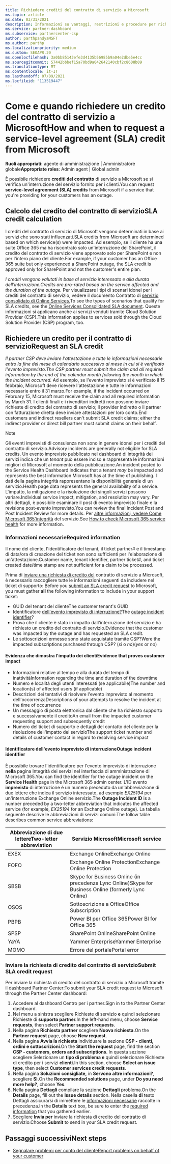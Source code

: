 ```yaml
---
title: Richiedere crediti del contratto di servizio a Microsoft
ms.topic: article
ms.date: 03/31/2021
description: Informazioni su vantaggi, restrizioni e procedure per richiedere un credito del contratto di servizio a Microsoft in caso di interruzione del servizio da parte dei clienti.
ms.service: partner-dashboard
ms.subservice: partnercenter-csp
author: parthpandyaMSFT
ms.author: parthp
ms.localizationpriority: medium
ms.custom: SEOAPR.20
ms.openlocfilehash: 3a0bb85143efe3d4135b56985b9a04e2dbe5e4cc
ms.sourcegitcommit: 57442bbbef15a70bd9a042642140cbf2c8608b09
ms.translationtype: MT
ms.contentlocale: it-IT
ms.lasthandoff: 07/09/2021
ms.locfileid: "113519447"
---
```

# <a name="how-and-when-to-request-a-service-level-agreement-sla-credit-from-microsoft"></a><span data-ttu-id="438ec-103">Come e quando richiedere un credito del contratto di servizio a Microsoft</span><span class="sxs-lookup"><span data-stu-id="438ec-103">How and when to request a service-level agreement (SLA) credit from Microsoft</span></span>

<span data-ttu-id="438ec-104">**Ruoli appropriati:** agente di amministrazione | Amministratore globale</span><span class="sxs-lookup"><span data-stu-id="438ec-104">**Appropriate roles**: Admin agent | Global admin</span></span>

<span data-ttu-id="438ec-105">È possibile richiedere **crediti del contratto** di servizio a Microsoft se si verifica un'interruzione del servizio fornito per i clienti.</span><span class="sxs-lookup"><span data-stu-id="438ec-105">You can request **service-level agreement (SLA) credits** from Microsoft if a service that you're providing for your customers has an outage.</span></span>

## <a name="sla-credit-calculation"></a><span data-ttu-id="438ec-106">Calcolo del credito del contratto di servizio</span><span class="sxs-lookup"><span data-stu-id="438ec-106">SLA credit calculation</span></span>

<span data-ttu-id="438ec-107">I crediti del contratto di servizio di Microsoft vengono determinati in base ai servizi che sono stati influenzati.</span><span class="sxs-lookup"><span data-stu-id="438ec-107">SLA credits from Microsoft are determined based on which service(s) were impacted.</span></span> <span data-ttu-id="438ec-108">Ad esempio, se il cliente ha una suite Office 365 ma ha riscontrato solo un'interruzione del SharePoint, il credito del contratto di servizio viene approvato solo per SharePoint e non per l'intero piano del cliente.</span><span class="sxs-lookup"><span data-stu-id="438ec-108">For example, if your customer has an Office 365 suite but only experienced a SharePoint outage, the SLA credit is approved only for SharePoint and not the customer's entire plan.</span></span>

<span data-ttu-id="438ec-109">*I crediti vengono valutati in base al servizio interessato e alla durata dell'interruzione.*</span><span class="sxs-lookup"><span data-stu-id="438ec-109">*Credits are pro-rated based on the service affected and the duration of the outage.*</span></span> <span data-ttu-id="438ec-110">Per visualizzare i tipi di scenari idonei per i crediti del contratto di servizio, vedere il documento Contratto di [servizio consolidato di Online Services.](http://www.microsoftvolumelicensing.com/DocumentSearch.aspx?Mode=3&DocumentTypeId=37)</span><span class="sxs-lookup"><span data-stu-id="438ec-110">To see the types of scenarios that qualify for SLA credits, see the [Online Services Consolidated SLA document](http://www.microsoftvolumelicensing.com/DocumentSearch.aspx?Mode=3&DocumentTypeId=37).</span></span> <span data-ttu-id="438ec-111">Queste informazioni si applicano anche ai servizi venduti tramite Cloud Solution Provider (CSP).</span><span class="sxs-lookup"><span data-stu-id="438ec-111">This information applies to services sold through the Cloud Solution Provider (CSP) program, too.</span></span>


## <a name="request-an-sla-credit"></a><span data-ttu-id="438ec-112">Richiedere un credito per il contratto di servizio</span><span class="sxs-lookup"><span data-stu-id="438ec-112">Request an SLA credit</span></span>

<span data-ttu-id="438ec-113">*Il partner CSP deve inviare l'attestazione e tutte le informazioni necessarie entro la fine del mese di calendario successivo al mese in cui si è verificato l'evento imprevisto.*</span><span class="sxs-lookup"><span data-stu-id="438ec-113">*The CSP partner must submit the claim and all required information by the end of the calendar month following the month in which the incident occurred.*</span></span> <span data-ttu-id="438ec-114">Ad esempio, se l'evento imprevisto si è verificato il 15 febbraio, Microsoft deve ricevere l'attestazione e tutte le informazioni necessarie entro il 31 marzo.</span><span class="sxs-lookup"><span data-stu-id="438ec-114">For example, if the incident occurred on February 15, Microsoft must receive the claim and all required information by March 31.</span></span> <span data-ttu-id="438ec-115">I clienti finali e i rivenditori indiretti non possono inviare richieste di credito del contratto di servizio; Il provider indiretto o il partner con fatturazione diretta deve inviare attestazioni per loro conto.</span><span class="sxs-lookup"><span data-stu-id="438ec-115">End customers and indirect resellers can't submit SLA credit claims; either the indirect provider or direct bill partner must submit claims on their behalf.</span></span>

> [!NOTE]
> <span data-ttu-id="438ec-116">Gli eventi imprevisti di consulenza non sono in genere idonei per i crediti del contratto di servizio.</span><span class="sxs-lookup"><span data-stu-id="438ec-116">Advisory incidents are generally not eligible for SLA credits.</span></span> <span data-ttu-id="438ec-117">Un evento imprevisto pubblicato nel dashboard di integrità dei servizi indica che un *tenant* può essere inciso e rappresenta le informazioni migliori di Microsoft al momento della pubblicazione.</span><span class="sxs-lookup"><span data-stu-id="438ec-117">An incident posted to the Service Health Dashboard indicates that a tenant *may* be impacted and represents the best information Microsoft has at the time of publishing.</span></span> <span data-ttu-id="438ec-118">I dati della pagina integrità rappresentano la disponibilità generale di un servizio.</span><span class="sxs-lookup"><span data-stu-id="438ec-118">Health page data represents the general availability of a service.</span></span> <span data-ttu-id="438ec-119">L'impatto, la mitigazione e la risoluzione dei singoli servizi possono variare.</span><span class="sxs-lookup"><span data-stu-id="438ec-119">Individual service impact, mitigation, and resolution may vary.</span></span> <span data-ttu-id="438ec-120">Per altri dettagli, è possibile esaminare il post di evento imprevisto finale e la revisione post-evento imprevisto.</span><span class="sxs-lookup"><span data-stu-id="438ec-120">You can review the final Incident Post and Post Incident Review for more details.</span></span> <span data-ttu-id="438ec-121">Per [altre informazioni, vedere Come Microsoft 365'integrità](/microsoft-365/enterprise/view-service-health#incidents-and-advisories) del servizio.</span><span class="sxs-lookup"><span data-stu-id="438ec-121">See [How to check Microsoft 365 service health](/microsoft-365/enterprise/view-service-health#incidents-and-advisories) for more information.</span></span>

### <a name="required-information"></a><span data-ttu-id="438ec-122">Informazioni necessarie</span><span class="sxs-lookup"><span data-stu-id="438ec-122">Required information</span></span>

<span data-ttu-id="438ec-123">Il nome del cliente, l'identificatore del tenant, il ticket partner# e il timestamp di data/ora di creazione del ticket non sono sufficienti per l'elaborazione di un'attestazione.</span><span class="sxs-lookup"><span data-stu-id="438ec-123">Customer name, tenant identifier, partner ticket#, and ticket created date/time stamp are not sufficient for a claim to be processed.</span></span>

<span data-ttu-id="438ec-124">Prima di [inviare una richiesta di credito del](#submit-sla-credit-request) contratto di servizio a Microsoft, è necessario raccogliere tutte le informazioni seguenti da includere nel ticket di supporto: </span><span class="sxs-lookup"><span data-stu-id="438ec-124">Before you [submit an SLA credit request](#submit-sla-credit-request) to Microsoft, you must gather **all** the following information to include in your support ticket:</span></span>

- <span data-ttu-id="438ec-125">GUID del tenant del cliente</span><span class="sxs-lookup"><span data-stu-id="438ec-125">The customer tenant's GUID</span></span>
- <span data-ttu-id="438ec-126">Identificatore [dell'evento imprevisto di interruzione?](#outage-incident-identifier)</span><span class="sxs-lookup"><span data-stu-id="438ec-126">The [outage incident identifier](#outage-incident-identifier)?</span></span>
- <span data-ttu-id="438ec-127">Prova che il cliente è stato in impatto dall'interruzione del servizio e ha richiesto un credito del contratto di servizio.</span><span class="sxs-lookup"><span data-stu-id="438ec-127">Evidence that the customer was impacted by the outage and has requested an SLA credit.</span></span>
- <span data-ttu-id="438ec-128">Le sottoscrizioni ermesse sono state acquistate tramite CSP?</span><span class="sxs-lookup"><span data-stu-id="438ec-128">Were the impacted subscriptions purchased through CSP?</span></span> <span data-ttu-id="438ec-129">(*sì* o *no*)</span><span class="sxs-lookup"><span data-stu-id="438ec-129">(*yes* or *no*)</span></span>

#### <a name="evidence-that-proves-customer-impact"></a><span data-ttu-id="438ec-130">Evidenza che dimostra l'impatto dei clienti</span><span class="sxs-lookup"><span data-stu-id="438ec-130">Evidence that proves customer impact</span></span>

- <span data-ttu-id="438ec-131">Informazioni relative al tempo e alla durata del tempo di inattività</span><span class="sxs-lookup"><span data-stu-id="438ec-131">Information regarding the time and duration of the downtime</span></span>
- <span data-ttu-id="438ec-132">Numero e località degli utenti interessati (se applicabile)</span><span class="sxs-lookup"><span data-stu-id="438ec-132">The number and location(s) of affected users (if applicable)</span></span>
- <span data-ttu-id="438ec-133">Descrizioni dei tentativi di risolvere l'evento imprevisto al momento dell'occorrenza</span><span class="sxs-lookup"><span data-stu-id="438ec-133">Descriptions of your attempts to resolve the incident at the time of occurrence</span></span>
- <span data-ttu-id="438ec-134">Un messaggio di posta elettronica dal cliente che ha richiesto supporto e successivamente il credito</span><span class="sxs-lookup"><span data-stu-id="438ec-134">An email from the impacted customer requesting support and subsequently credit</span></span>
- <span data-ttu-id="438ec-135">Numero del ticket di supporto e dettagli del contatto del cliente per la risoluzione dell'impatto del servizio</span><span class="sxs-lookup"><span data-stu-id="438ec-135">The support ticket number and details of customer contact in regard to resolving service impact</span></span>


#### <a name="outage-incident-identifier"></a><span data-ttu-id="438ec-136">Identificatore dell'evento imprevisto di interruzione</span><span class="sxs-lookup"><span data-stu-id="438ec-136">Outage incident identifier</span></span>

<span data-ttu-id="438ec-137">È possibile trovare l'identificatore per l'evento imprevisto di interruzione **nella** pagina Integrità dei servizi nel interfaccia di amministrazione di Microsoft 365.</span><span class="sxs-lookup"><span data-stu-id="438ec-137">You can find the identifier for the outage incident on the **Service Health** page in the Microsoft 365 admin center.</span></span> <span data-ttu-id="438ec-138">L'ID evento **imprevisto** di interruzione è un numero preceduto da un'abbreviazione di due lettere che indica il servizio interessato, ad esempio *EX25194* per un'interruzione Exchange Online servizio.</span><span class="sxs-lookup"><span data-stu-id="438ec-138">The **Outage Incident ID** is a number preceded by a two-letter abbreviation that indicates the affected service (for example, *EX25194* for an Exchange Online outage).</span></span> <span data-ttu-id="438ec-139">La tabella seguente descrive le abbreviazioni di servizi comuni:</span><span class="sxs-lookup"><span data-stu-id="438ec-139">The follow table describes common service abbreviations:</span></span>

| <span data-ttu-id="438ec-140">Abbreviazione di due lettere</span><span class="sxs-lookup"><span data-stu-id="438ec-140">Two-letter abbreviation</span></span> | <span data-ttu-id="438ec-141">Servizio Microsoft</span><span class="sxs-lookup"><span data-stu-id="438ec-141">Microsoft service</span></span> |
| ----------------------- | ----------------- |
| <span data-ttu-id="438ec-142">EX</span><span class="sxs-lookup"><span data-stu-id="438ec-142">EX</span></span> | <span data-ttu-id="438ec-143">Exchange Online</span><span class="sxs-lookup"><span data-stu-id="438ec-143">Exchange Online</span></span> |
| <span data-ttu-id="438ec-144">FO</span><span class="sxs-lookup"><span data-stu-id="438ec-144">FO</span></span> | <span data-ttu-id="438ec-145">Exchange Online Protection</span><span class="sxs-lookup"><span data-stu-id="438ec-145">Exchange Online Protection</span></span> |
| <span data-ttu-id="438ec-146">SB</span><span class="sxs-lookup"><span data-stu-id="438ec-146">SB</span></span> | <span data-ttu-id="438ec-147">Skype for Business Online (in precedenza Lync Online)</span><span class="sxs-lookup"><span data-stu-id="438ec-147">Skype for Business Online (formerly Lync Online)</span></span> |
| <span data-ttu-id="438ec-148">OS</span><span class="sxs-lookup"><span data-stu-id="438ec-148">OS</span></span> | <span data-ttu-id="438ec-149">Sottoscrizione a Office</span><span class="sxs-lookup"><span data-stu-id="438ec-149">Office Subscription</span></span> |
| <span data-ttu-id="438ec-150">PB</span><span class="sxs-lookup"><span data-stu-id="438ec-150">PB</span></span> | <span data-ttu-id="438ec-151">Power BI per Office 365</span><span class="sxs-lookup"><span data-stu-id="438ec-151">Power BI for Office 365</span></span> |
| <span data-ttu-id="438ec-152">SP</span><span class="sxs-lookup"><span data-stu-id="438ec-152">SP</span></span> | <span data-ttu-id="438ec-153">SharePoint Online</span><span class="sxs-lookup"><span data-stu-id="438ec-153">SharePoint Online</span></span> |
| <span data-ttu-id="438ec-154">Ya</span><span class="sxs-lookup"><span data-stu-id="438ec-154">YA</span></span> | <span data-ttu-id="438ec-155">Yammer Enterprise</span><span class="sxs-lookup"><span data-stu-id="438ec-155">Yammer Enterprise</span></span> |
| <span data-ttu-id="438ec-156">MO</span><span class="sxs-lookup"><span data-stu-id="438ec-156">MO</span></span> | <span data-ttu-id="438ec-157">Errore del portale</span><span class="sxs-lookup"><span data-stu-id="438ec-157">Portal error</span></span> |

### <a name="submit-sla-credit-request"></a><span data-ttu-id="438ec-158">Inviare la richiesta di credito del contratto di servizio</span><span class="sxs-lookup"><span data-stu-id="438ec-158">Submit SLA credit request</span></span>

<span data-ttu-id="438ec-159">Per inviare la richiesta di credito del contratto di servizio a Microsoft tramite il dashboard Partner Center:</span><span class="sxs-lookup"><span data-stu-id="438ec-159">To submit your SLA credit request to Microsoft through the Partner Center dashboard:</span></span>

1. <span data-ttu-id="438ec-160">Accedere al dashboard Centro per i partner.</span><span class="sxs-lookup"><span data-stu-id="438ec-160">Sign in to the Partner Center dashboard.</span></span>
2. <span data-ttu-id="438ec-161">Nel menu a sinistra scegliere Richieste di servizio **e** quindi selezionare Richieste di **supporto partner.**</span><span class="sxs-lookup"><span data-stu-id="438ec-161">In the left-hand menu, choose **Service requests**, then select **Partner support requests**.</span></span>
3. <span data-ttu-id="438ec-162">Nella pagina **Richiesta partner** scegliere **Nuova richiesta.**</span><span class="sxs-lookup"><span data-stu-id="438ec-162">On the **Partner request** page, choose **New request**.</span></span>
4. <span data-ttu-id="438ec-163">Nella pagina **Avvia la richiesta** individuare la sezione **CSP - clienti, ordini e sottoscrizioni**.</span><span class="sxs-lookup"><span data-stu-id="438ec-163">On the **Start the request** page, find the section **CSP - customers, orders and subscriptions**.</span></span> <span data-ttu-id="438ec-164">In questa sezione scegliere Selezionare un **tipo di problema e** quindi selezionare Richieste di credito per i servizi **clienti.**</span><span class="sxs-lookup"><span data-stu-id="438ec-164">In this section, choose **Select an issue type**, then select **Customer services credit requests**.</span></span>
5. <span data-ttu-id="438ec-165">Nella pagina **Soluzioni consigliate,** in **Servono altre informazioni?**, scegliere **Sì.**</span><span class="sxs-lookup"><span data-stu-id="438ec-165">On the **Recommended solutions** page, under **Do you need more help?**, choose **Yes**.</span></span>
6. <span data-ttu-id="438ec-166">Nella pagina **Dettagli** compilare la sezione **Dettagli** problema.</span><span class="sxs-lookup"><span data-stu-id="438ec-166">On the **Details** page, fill out the **Issue details** section.</span></span> <span data-ttu-id="438ec-167">Nella casella **di** testo Dettagli assicurarsi di immettere le [informazioni necessarie](#required-information) raccolte in precedenza.</span><span class="sxs-lookup"><span data-stu-id="438ec-167">In the **Details** text box, be sure to enter the [required information](#required-information) that you gathered earlier.</span></span>
7. <span data-ttu-id="438ec-168">Scegliere **Invia per** inviare la richiesta di credito del contratto di servizio.</span><span class="sxs-lookup"><span data-stu-id="438ec-168">Choose **Submit** to send in your SLA credit request.</span></span>

## <a name="next-steps"></a><span data-ttu-id="438ec-169">Passaggi successivi</span><span class="sxs-lookup"><span data-stu-id="438ec-169">Next steps</span></span>

- [<span data-ttu-id="438ec-170">Segnalare problemi per conto del cliente</span><span class="sxs-lookup"><span data-stu-id="438ec-170">Report problems on behalf of your customer</span></span>](report-problems-on-behalf-of-a-customer.md)
